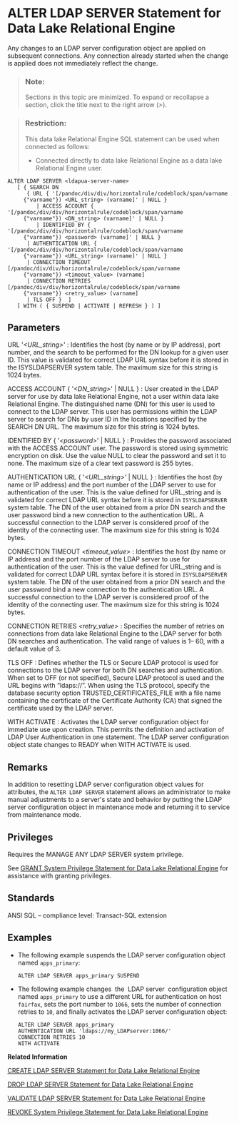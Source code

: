 <!-- loioa425eb5084f21015be10c7391eef4df1 -->

# ALTER LDAP SERVER Statement for Data Lake Relational Engine

Any changes to an LDAP server configuration object are applied on subsequent connections. Any connection already started when the change is applied does not immediately reflect the change.



> ### Note:  
> Sections in this topic are minimized. To expand or recollapse a section, click the title next to the right arrow \(*\>*\).



> ### Restriction:  
> This data lake Relational Engine SQL statement can be used when connected as follows:
> 
> -   Connected directly to data lake Relational Engine as a data lake Relational Engine user.



```
ALTER LDAP SERVER <ldapua-server-name> 
   [ { SEARCH DN
      { URL { '[/pandoc/div/div/horizontalrule/codeblock/span/varname
     {"varname"}) <URL_string> (varname]' | NULL } 
         | ACCESS ACCOUNT { '[/pandoc/div/div/horizontalrule/codeblock/span/varname
     {"varname"}) <DN_string> (varname]' | NULL } 
         | IDENTIFIED BY { '[/pandoc/div/div/horizontalrule/codeblock/span/varname
     {"varname"}) <password> (varname]' | NULL }
      | AUTHENTICATION URL { '[/pandoc/div/div/horizontalrule/codeblock/span/varname
     {"varname"}) <URL_string> (varname]' | NULL } 
      | CONNECTION TIMEOUT [/pandoc/div/div/horizontalrule/codeblock/span/varname
     {"varname"}) <timeout_value> (varname] 
      | CONNECTION RETRIES [/pandoc/div/div/horizontalrule/codeblock/span/varname
     {"varname"}) <retry_value> (varname] 
      | TLS OFF }  ]
   [ WITH ( { SUSPEND | ACTIVATE | REFRESH } ) ]
```



<a name="loioa425eb5084f21015be10c7391eef4df1__IQ_Parameters"/>

## Parameters

 URL '*<URL\_string\>*'
 :   Identifies the host \(by name or by IP address\), port number, and the search to be performed for the DN lookup for a given user ID. This value is validated for correct LDAP URL syntax before it is stored in the ISYSLDAPSERVER system table. The maximum size for this string is 1024 bytes.

  ACCESS ACCOUNT \{ '*<DN\_string\>*' | NULL \}
 :   User created in the LDAP server for use by data lake Relational Engine, not a user within data lake Relational Engine. The distinguished name \(DN\) for this user is used to connect to the LDAP server. This user has permissions within the LDAP server to search for DNs by user ID in the locations specified by the SEARCH DN URL. The maximum size for this string is 1024 bytes.

  IDENTIFIED BY \{ '*<password\>*' | NULL \}
 :   Provides the password associated with the ACCESS ACCOUNT user. The password is stored using symmetric encryption on disk. Use the value NULL to clear the password and set it to none. The maximum size of a clear text password is 255 bytes.

  AUTHENTICATION URL \{ '*<URL\_string\>*' | NULL \}
 :   Identifies the host \(by name or IP address\) and the port number of the LDAP server to use for authentication of the user. This is the value defined for URL\_string and is validated for correct LDAP URL syntax before it is stored in `ISYSLDAPSERVER` system table. The DN of the user obtained from a prior DN search and the user password bind a new connection to the authentication URL. A successful connection to the LDAP server is considered proof of the identity of the connecting user. The maximum size for this string is 1024 bytes.

  CONNECTION TIMEOUT *<timeout\_value\>*
 :   Identifies the host \(by name or IP address\) and the port number of the LDAP server to use for authentication of the user. This is the value defined for URL\_string and is validated for correct LDAP URL syntax before it is stored in `ISYSLDAPSERVER` system table. The DN of the user obtained from a prior DN search and the user password bind a new connection to the authentication URL. A successful connection to the LDAP server is considered proof of the identity of the connecting user. The maximum size for this string is 1024 bytes.

  CONNECTION RETRIES *<retry\_value\>*
 :   Specifies the number of retries on connections from data lake Relational Engine to the LDAP server for both DN searches and authentication. The valid range of values is 1– 60, with a default value of 3.

  TLS OFF
 :   Defines whether the TLS or Secure LDAP protocol is used for connections to the LDAP server for both DN searches and authentication. When set to OFF \(or not specified\), Secure LDAP protocol is used and the URL begins with “ldaps://”. When using the TLS protocol, specify the database security option TRUSTED\_CERTIFICATES\_FILE with a file name containing the certificate of the Certificate Authority \(CA\) that signed the certificate used by the LDAP server.

  WITH ACTIVATE
 :   Activates the LDAP server configuration object for immediate use upon creation. This permits the definition and activation of LDAP User Authentication in one statement. The LDAP server configuration object state changes to READY when WITH ACTIVATE is used.

 

<a name="loioa425eb5084f21015be10c7391eef4df1__IQ_Usage"/>

## Remarks

In addition to resetting LDAP server configuration object values for attributes, the `ALTER LDAP SERVER` statement allows an administrator to make manual adjustments to a server's state and behavior by putting the LDAP server configuration object in maintenance mode and returning it to service from maintenance mode.



<a name="loioa425eb5084f21015be10c7391eef4df1__IQ_Permissions"/>

## Privileges

Requires the MANAGE ANY LDAP SERVER system privilege.

See [GRANT System Privilege Statement for Data Lake Relational Engine](grant-system-privilege-statement-for-data-lake-relational-engine-a3dfcb0.md) for assistance with granting privileges.



<a name="loioa425eb5084f21015be10c7391eef4df1__IQ_Standards"/>

## Standards

ANSI SQL – compliance level: Transact-SQL extension



<a name="loioa425eb5084f21015be10c7391eef4df1__IQ_Examples"/>

## Examples

-   The following example suspends the LDAP server configuration object named `apps_primary`:

    ```
    ALTER LDAP SERVER apps_primary SUSPEND
    ```

-   The following example changes  the  LDAP server  configuration object named `apps_primary` to use a different URL for authentication on host `fairfax`, sets the port number to `1066`, sets the number of connection retries to `10`, and finally activates the LDAP server configuration object:

    ```
    ALTER LDAP SERVER apps_primary
    AUTHENTICATION URL 'ldaps://my_LDAPserver:1066/'
    CONNECTION RETRIES 10
    WITH ACTIVATE
    ```


**Related Information**  


[CREATE LDAP SERVER Statement for Data Lake Relational Engine](create-ldap-server-statement-for-data-lake-relational-engine-a424e90.md "Creates a new LDAP server configuration object for LDAP user authentication. Parameters defined during the creation of an LDAP server configuration object are stored in the ISYSLDAPSERVER (system view SYSLDAPSERVER) system table.")

[DROP LDAP SERVER Statement for Data Lake Relational Engine](drop-ldap-server-statement-for-data-lake-relational-engine-a426759.md "Removes the named LDAP server configuration object from the SYSLDAPSERVER system view after verifying that the LDAP server configuration object is not in a READY or ACTIVE state.")

[VALIDATE LDAP SERVER Statement for Data Lake Relational Engine](validate-ldap-server-statement-for-data-lake-relational-engine-a426f91.md "Validates changes to the settings of existing LDAP server configuration objects before applying them.")

[REVOKE System Privilege Statement for Data Lake Relational Engine](revoke-system-privilege-statement-for-data-lake-relational-engine-a3eadda.md "Removes specific system privileges from specific users and the right to administer the privilege.")


